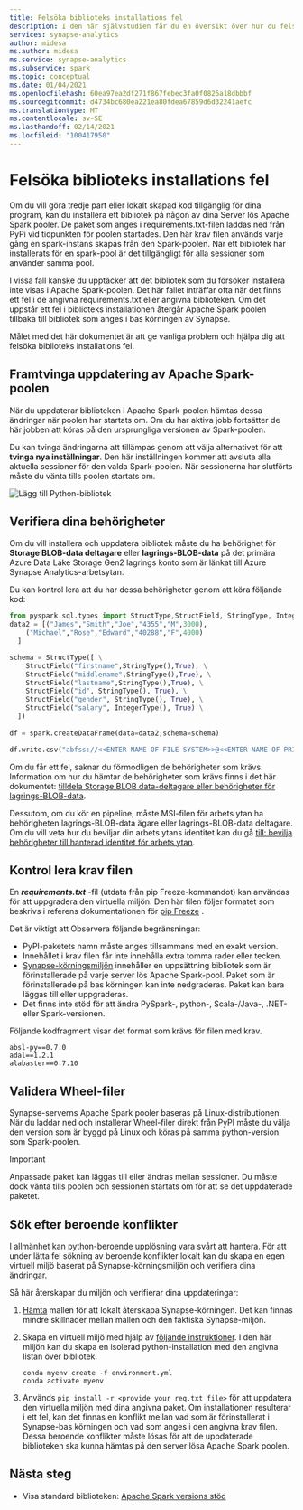 ```yaml
---
title: Felsöka biblioteks installations fel
description: I den här självstudien får du en översikt över hur du felsöker biblioteks installations fel.
services: synapse-analytics
author: midesa
ms.author: midesa
ms.service: synapse-analytics
ms.subservice: spark
ms.topic: conceptual
ms.date: 01/04/2021
ms.openlocfilehash: 60ea97ea2df271f867febec3fa0f0826a18dbbbf
ms.sourcegitcommit: d4734bc680ea221ea80fdea67859d6d32241aefc
ms.translationtype: MT
ms.contentlocale: sv-SE
ms.lasthandoff: 02/14/2021
ms.locfileid: "100417950"
---
```

# <a name="troubleshoot-library-installation-errors"></a>Felsöka biblioteks installations fel 
Om du vill göra tredje part eller lokalt skapad kod tillgänglig för dina program, kan du installera ett bibliotek på någon av dina Server lös Apache Spark pooler. De paket som anges i requirements.txt-filen laddas ned från PyPi vid tidpunkten för poolen startades. Den här krav filen används varje gång en spark-instans skapas från den Spark-poolen. När ett bibliotek har installerats för en spark-pool är det tillgängligt för alla sessioner som använder samma pool. 

I vissa fall kanske du upptäcker att det bibliotek som du försöker installera inte visas i Apache Spark-poolen. Det här fallet inträffar ofta när det finns ett fel i de angivna requirements.txt eller angivna biblioteken. Om det uppstår ett fel i biblioteks installationen återgår Apache Spark poolen tillbaka till bibliotek som anges i bas körningen av Synapse.

Målet med det här dokumentet är att ge vanliga problem och hjälpa dig att felsöka biblioteks installations fel.

## <a name="force-update-your-apache-spark-pool"></a>Framtvinga uppdatering av Apache Spark-poolen
När du uppdaterar biblioteken i Apache Spark-poolen hämtas dessa ändringar när poolen har startats om. Om du har aktiva jobb fortsätter de här jobben att köras på den ursprungliga versionen av Spark-poolen.

Du kan tvinga ändringarna att tillämpas genom att välja alternativet för att **tvinga nya inställningar**. Den här inställningen kommer att avsluta alla aktuella sessioner för den valda Spark-poolen. När sessionerna har slutförts måste du vänta tills poolen startats om. 

![Lägg till Python-bibliotek](./media/apache-spark-azure-portal-add-libraries/update-libraries.png "Lägg till Python-bibliotek")

## <a name="validate-your-permissions"></a>Verifiera dina behörigheter
Om du vill installera och uppdatera bibliotek måste du ha behörighet för **Storage BLOB-data deltagare** eller **lagrings-BLOB-data** på det primära Azure Data Lake Storage Gen2 lagrings konto som är länkat till Azure Synapse Analytics-arbetsytan.

Du kan kontrol lera att du har dessa behörigheter genom att köra följande kod:

```python
from pyspark.sql.types import StructType,StructField, StringType, IntegerType
data2 = [("James","Smith","Joe","4355","M",3000),
    ("Michael","Rose","Edward","40288","F",4000)
  ]

schema = StructType([ \
    StructField("firstname",StringType(),True), \
    StructField("middlename",StringType(),True), \
    StructField("lastname",StringType(),True), \
    StructField("id", StringType(), True), \
    StructField("gender", StringType(), True), \
    StructField("salary", IntegerType(), True) \
  ])
 
df = spark.createDataFrame(data=data2,schema=schema)

df.write.csv("abfss://<<ENTER NAME OF FILE SYSTEM>>@<<ENTER NAME OF PRIMARY STORAGE ACCOUNT>>.dfs.core.windows.net/validate_permissions.csv")

```
Om du får ett fel, saknar du förmodligen de behörigheter som krävs. Information om hur du hämtar de behörigheter som krävs finns i det här dokumentet: [tilldela Storage BLOB data-deltagare eller behörigheter för lagrings-BLOB-data](https://docs.microsoft.com/azure/storage/common/storage-auth-aad-rbac-portal#assign-an-azure-built-in-role).

Dessutom, om du kör en pipeline, måste MSI-filen för arbets ytan ha behörigheten lagrings-BLOB-data ägare eller lagrings-BLOB-data deltagare. Om du vill veta hur du beviljar din arbets ytans identitet kan du gå [till: bevilja behörigheter till hanterad identitet för arbets ytan](../security/how-to-grant-workspace-managed-identity-permissions.md).

## <a name="check-the-requirements-file"></a>Kontrol lera krav filen
En ***requirements.txt*** -fil (utdata från pip Freeze-kommandot) kan användas för att uppgradera den virtuella miljön. Den här filen följer formatet som beskrivs i referens dokumentationen för [pip Freeze](https://pip.pypa.io/en/stable/reference/pip_freeze/) .

Det är viktigt att Observera följande begränsningar:
   -  PyPI-paketets namn måste anges tillsammans med en exakt version. 
   -  Innehållet i krav filen får inte innehålla extra tomma rader eller tecken. 
   -  [Synapse-körningsmiljön](apache-spark-version-support.md) innehåller en uppsättning bibliotek som är förinstallerade på varje server lös Apache Spark-pool. Paket som är förinstallerade på bas körningen kan inte nedgraderas. Paket kan bara läggas till eller uppgraderas.
   -  Det finns inte stöd för att ändra PySpark-, python-, Scala-/Java-, .NET-eller Spark-versionen.

Följande kodfragment visar det format som krävs för filen med krav.

```
absl-py==0.7.0
adal==1.2.1
alabaster==0.7.10
```

## <a name="validate-wheel-files"></a>Validera Wheel-filer
Synapse-serverns Apache Spark pooler baseras på Linux-distributionen. När du laddar ned och installerar Wheel-filer direkt från PyPI måste du välja den version som är byggd på Linux och köras på samma python-version som Spark-poolen.

>[!IMPORTANT]
>Anpassade paket kan läggas till eller ändras mellan sessioner. Du måste dock vänta tills poolen och sessionen startats om för att se det uppdaterade paketet.

## <a name="check-for-dependency-conflicts"></a>Sök efter beroende konflikter
 I allmänhet kan python-beroende upplösning vara svårt att hantera. För att under lätta fel sökning av beroende konflikter lokalt kan du skapa en egen virtuell miljö baserat på Synapse-körningsmiljön och verifiera dina ändringar.

Så här återskapar du miljön och verifierar dina uppdateringar:
 1. [Hämta](https://github.com/Azure-Samples/Synapse/blob/main/Spark/Python/base_environment.yml) mallen för att lokalt återskapa Synapse-körningen. Det kan finnas mindre skillnader mellan mallen och den faktiska Synapse-miljön.
   
 2. Skapa en virtuell miljö med hjälp av [följande instruktioner](https://docs.conda.io/projects/conda/latest/user-guide/tasks/manage-environments.html). I den här miljön kan du skapa en isolerad python-installation med den angivna listan över bibliotek. 
    
    ```
    conda myenv create -f environment.yml
    conda activate myenv
    ```
   
 3. Används ``pip install -r <provide your req.txt file>`` för att uppdatera den virtuella miljön med dina angivna paket. Om installationen resulterar i ett fel, kan det finnas en konflikt mellan vad som är förinstallerat i Synapse-bas körningen och vad som anges i den angivna krav filen. Dessa beroende konflikter måste lösas för att de uppdaterade biblioteken ska kunna hämtas på den server lösa Apache Spark poolen.

## <a name="next-steps"></a>Nästa steg
- Visa standard biblioteken: [Apache Spark versions stöd](apache-spark-version-support.md)

